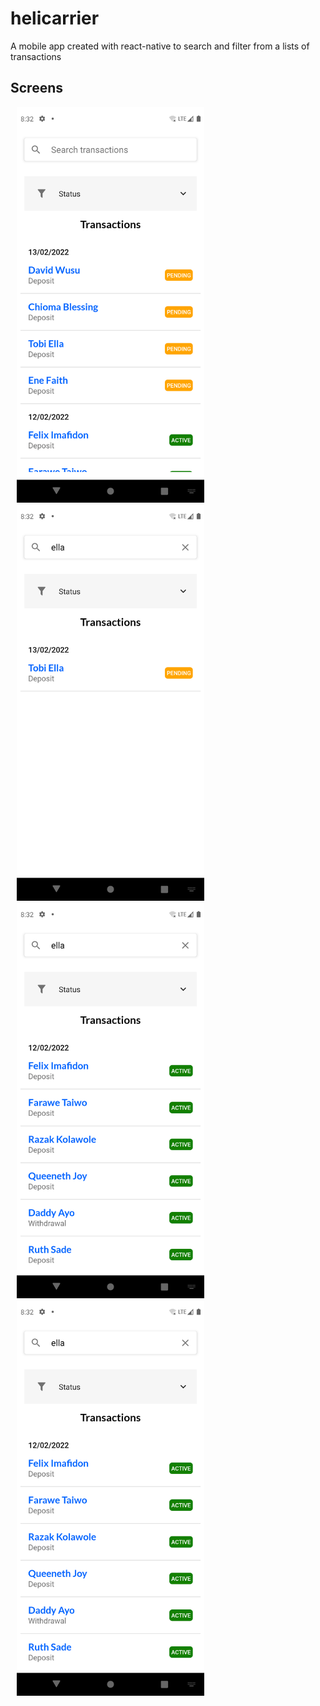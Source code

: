 # helicarrier

A mobile app created with react-native to search and filter from a lists of transactions

## Screens

<p>
    <img src="screenshots/1.png" width="300px" height="auto" hspace="10"/>
    <img src="screenshots/2.png" width="300px" height="auto" hspace="10"/>
    <img src="screenshots/3.png" width="300px" height="auto" hspace="10"/>
    <img src="screenshots/4.png" width="300px" height="auto" hspace="10"/>
</p>
